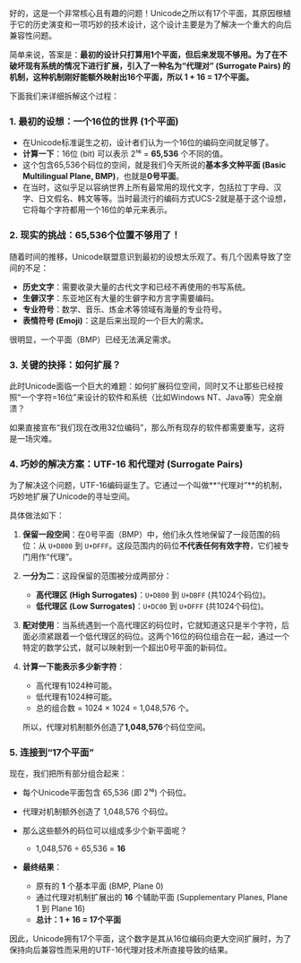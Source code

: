 好的，这是一个非常核心且有趣的问题！Unicode之所以有17个平面，其原因根植于它的历史演变和一项巧妙的技术设计，这个设计主要是为了解决一个重大的向后兼容性问题。

简单来说，答案是：**最初的设计只打算用1个平面，但后来发现不够用。为了在不破坏现有系统的情况下进行扩展，引入了一种名为“代理对” (Surrogate Pairs) 的机制，这种机制刚好能额外映射出16个平面，所以 1 + 16 = 17个平面。**

下面我们来详细拆解这个过程：

### 1. 最初的设想：一个16位的世界 (1个平面)

*   在Unicode标准诞生之初，设计者们认为一个16位的编码空间就足够了。
*   **计算一下**：16位 (bit) 可以表示 2¹⁶ = **65,536** 个不同的值。
*   这个包含65,536个码位的空间，就是我们今天所说的**基本多文种平面 (Basic Multilingual Plane, BMP)**，也就是**0号平面**。
*   在当时，这似乎足以容纳世界上所有最常用的现代文字，包括拉丁字母、汉字、日文假名、韩文等等。当时最流行的编码方式UCS-2就是基于这个设想，它将每个字符都用一个16位的单元来表示。

### 2. 现实的挑战：65,536个位置不够用了！

随着时间的推移，Unicode联盟意识到最初的设想太乐观了。有几个因素导致了空间的不足：

*   **历史文字**：需要收录大量的古代文字和已经不再使用的书写系统。
*   **生僻汉字**：东亚地区有大量的生僻字和方言字需要编码。
*   **专业符号**：数学、音乐、炼金术等领域有海量的专业符号。
*   **表情符号 (Emoji)**：这是后来出现的一个巨大的需求。

很明显，一个平面（BMP）已经无法满足需求。

### 3. 关键的抉择：如何扩展？

此时Unicode面临一个巨大的难题：如何扩展码位空间，同时又不让那些已经按照“一个字符=16位”来设计的软件和系统（比如Windows NT、Java等）完全崩溃？

如果直接宣布“我们现在改用32位编码”，那么所有现存的软件都需要重写，这将是一场灾难。

### 4. 巧妙的解决方案：UTF-16 和代理对 (Surrogate Pairs)

为了解决这个问题，UTF-16编码诞生了。它通过一个叫做**“代理对”**的机制，巧妙地扩展了Unicode的寻址空间。

具体做法如下：

1.  **保留一段空间**：在0号平面（BMP）中，他们永久性地保留了一段范围的码位：从 `U+D800` 到 `U+DFFF`。这段范围内的码位**不代表任何有效字符**，它们被专门用作“代理”。

2.  **一分为二**：这段保留的范围被分成两部分：
    *   **高代理区 (High Surrogates)**：`U+D800` 到 `U+DBFF` (共1024个码位)。
    *   **低代理区 (Low Surrogates)**：`U+DC00` 到 `U+DFFF` (共1024个码位)。

3.  **配对使用**：当系统遇到一个高代理区的码位时，它就知道这只是半个字符，后面必须紧跟着一个低代理区的码位。这两个16位的码位组合在一起，通过一个特定的数学公式，就可以映射到一个超出0号平面的新码位。

4.  **计算一下能表示多少新字符**：
    *   高代理有1024种可能。
    *   低代理有1024种可能。
    *   总的组合数 = 1024 × 1024 = 1,048,576 个。

    所以，代理对机制额外创造了**1,048,576**个码位空间。

### 5. 连接到“17个平面”

现在，我们把所有部分组合起来：

*   每个Unicode平面包含 65,536 (即 2¹⁶) 个码位。
*   代理对机制额外创造了 1,048,576 个码位。
*   那么这些额外的码位可以组成多少个新平面呢？
    *   1,048,576 ÷ 65,536 = **16**

*   **最终结果**：
    *   原有的 **1** 个基本平面 (BMP, Plane 0)
    *   通过代理对机制扩展出的 **16** 个辅助平面 (Supplementary Planes, Plane 1 到 Plane 16)
    *   **总计：1 + 16 = 17个平面**

因此，Unicode拥有17个平面，这个数字是其从16位编码向更大空间扩展时，为了保持向后兼容性而采用的UTF-16代理对技术所直接导致的结果。